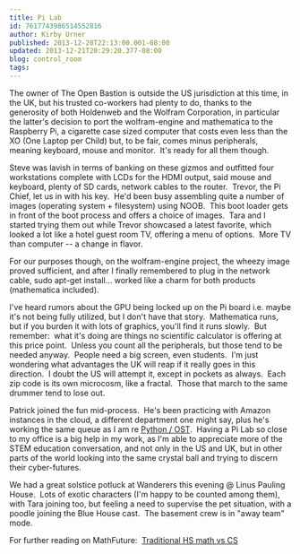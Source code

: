```yaml
---
title: Pi Lab
id: 7617743986514552816
author: Kirby Urner
published: 2013-12-20T22:13:00.001-08:00
updated: 2013-12-21T20:29:20.377-08:00
blog: control_room
tags: 
---
```


The owner of The Open Bastion is outside the US jurisdiction at this time, in the UK, but his trusted co-workers had plenty to do, thanks to the generosity of both Holdenweb and the Wolfram Corporation, in particular the latter's decision to port the wolfram-engine and mathematica to the Raspberry Pi, a cigarette case sized computer that costs even less than the XO (One Laptop per Child) but, to be fair, comes minus peripherals, meaning keyboard, mouse and monitor.  It's ready for all them though.

Steve was lavish in terms of banking on these gizmos and outfitted four workstations complete with LCDs for the HDMI output, said mouse and keyboard, plenty of SD cards, network cables to the router.  Trevor, the Pi Chief, let us in with his key.  He'd been busy assembling quite a number of images (operating system + filesystem) using NOOB.  This boot loader gets in front of the boot process and offers a choice of images.  Tara and I started trying them out while Trevor showcased a latest favorite, which looked a lot like a hotel guest room TV, offering a menu of options.  More TV than computer -- a change in flavor.

For our purposes though, on the wolfram-engine project, the wheezy image proved sufficient, and after I finally remembered to plug in the network cable, sudo apt-get install... worked like a charm for both products (mathematica included).

I've heard rumors about the GPU being locked up on the Pi board i.e. maybe it's not being fully utilized, but I don't have that story.  Mathematica runs, but if you burden it with lots of graphics, you'll find it runs slowly.  But remember:  what it's doing are things no scientific calculator is offering at this price point.  Unless you count all the peripherals, but those tend to be needed anyway.  People need a big screen, even students.  I'm just wondering what advantages the UK will reap if it really goes in this direction.  I doubt the US will attempt it, except in pockets as always.  Each zip code is its own microcosm, like a fractal.  Those that march to the same drummer tend to lose out.

Patrick joined the fun mid-process.  He's been practicing with Amazon instances in the cloud, a different department one might say, plus he's working the same queue as I am re [Python / OST](http://worldgame.blogspot.com/2013/09/leveraging-python.html).  Having a Pi Lab so close to my office is a big help in my work, as I'm able to appreciate more of the STEM education conversation, and not only in the US and UK, but in other parts of the world looking into the same crystal ball and trying to discern their cyber-futures. 

We had a great solstice potluck at Wanderers this evening @ Linus Pauling House.  Lots of exotic characters (I'm happy to be counted among them), with Tara joining too, but feeling a need to supervise the pet situation, with a poodle joining the Blue House cast.  The basement crew is in "away team" mode.

For further reading on MathFuture:  [Traditional HS math vs CS](https://groups.google.com/d/msg/mathfuture/rdoFTwdo0xQ/jgwAowNuqAgJ)